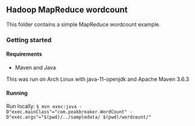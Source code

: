 ## Hadoop MapReduce wordcount

This folder contains a simple MapReduce wordcount example.

### Getting started

#### Requirements

- Maven and Java

This was run on Arch Linux with java-11-openjdk and Apache Maven 3.6.3

#### Running

Run locally:
`$ mvn exec:java -D"exec.mainClass"="com.peakbreaker.WordCount" -D"exec.args"="$(pwd)/../sampledata/ $(pwd)/wordcount/"`
